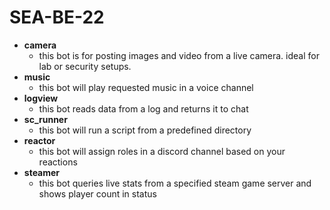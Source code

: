# SEA-BE-22


- **camera** 
  - this bot is for posting images and video from a live camera. ideal for lab or security setups.
- **music** 
  - this bot will play requested music in a voice channel
- **logview** 
  - this bot reads data from a log and returns it to chat
- **sc_runner** 
  - this bot will run a script from a predefined directory
- **reactor** 
  - this bot will assign roles in a discord channel based on your reactions
- **steamer** 
  - this bot queries live stats from a specified steam game server and shows player count in status
